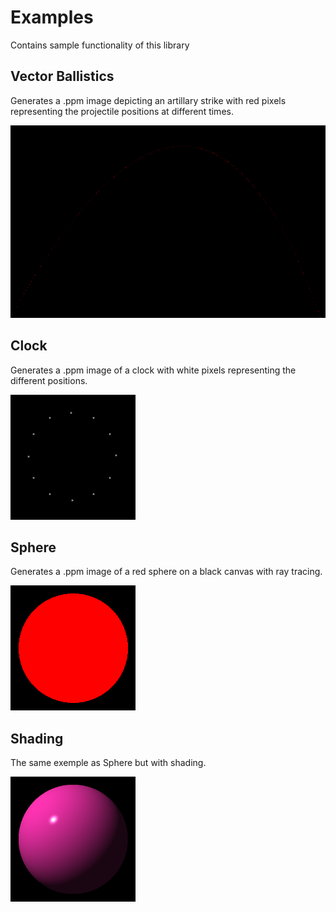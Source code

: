 # Examples
Contains sample functionality of this library

## Vector Ballistics
Generates a .ppm image depicting an artillary strike with red pixels 
representing the projectile positions at different times.

<img src="../assets/images/example_ballistics.png" width="600">

## Clock
Generates a .ppm image of a clock with white pixels representing the different 
positions.

<img src="../assets/images/example_clock.png" width="200">

## Sphere
Generates a .ppm image of a red sphere on a black canvas with ray tracing.

<img src="../assets/images/example_sphere.png" width="200">

## Shading
The same exemple as Sphere but with shading.

<img src="../assets/images/example_shaded_sphere.png" width="200">